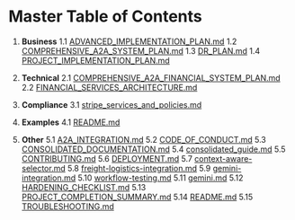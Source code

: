 # Master Table of Contents

1. **Business**
   1.1 [ADVANCED_IMPLEMENTATION_PLAN.md](ADVANCED_IMPLEMENTATION_PLAN.md)
   1.2 [COMPREHENSIVE_A2A_SYSTEM_PLAN.md](COMPREHENSIVE_A2A_SYSTEM_PLAN.md)
   1.3 [DR_PLAN.md](production\disaster-recovery\DR_PLAN.md)
   1.4 [PROJECT_IMPLEMENTATION_PLAN.md](PROJECT_IMPLEMENTATION_PLAN.md)

2. **Technical**
   2.1 [COMPREHENSIVE_A2A_FINANCIAL_SYSTEM_PLAN.md](docs\COMPREHENSIVE_A2A_FINANCIAL_SYSTEM_PLAN.md)
   2.2 [FINANCIAL_SERVICES_ARCHITECTURE.md](docs\FINANCIAL_SERVICES_ARCHITECTURE.md)

3. **Compliance**
   3.1 [stripe_services_and_policies.md](docs\compliance\stripe_services_and_policies.md)

4. **Examples**
   4.1 [README.md](examples\README.md)

5. **Other**
   5.1 [A2A_INTEGRATION.md](A2A_INTEGRATION.md)
   5.2 [CODE_OF_CONDUCT.md](CODE_OF_CONDUCT.md)
   5.3 [CONSOLIDATED_DOCUMENTATION.md](CONSOLIDATED_DOCUMENTATION.md)
   5.4 [consolidated_guide.md](consolidated_guide.md)
   5.5 [CONTRIBUTING.md](CONTRIBUTING.md)
   5.6 [DEPLOYMENT.md](DEPLOYMENT.md)
   5.7 [context-aware-selector.md](docs\context-aware-selector.md)
   5.8 [freight-logistics-integration.md](docs\freight-logistics-integration.md)
   5.9 [gemini-integration.md](docs\gemini-integration.md)
   5.10 [workflow-testing.md](docs\workflow-testing.md)
   5.11 [gemini.md](gemini.md)
   5.12 [HARDENING_CHECKLIST.md](production\security\HARDENING_CHECKLIST.md)
   5.13 [PROJECT_COMPLETION_SUMMARY.md](PROJECT_COMPLETION_SUMMARY.md)
   5.14 [README.md](README.md)
   5.15 [TROUBLESHOOTING.md](TROUBLESHOOTING.md)

